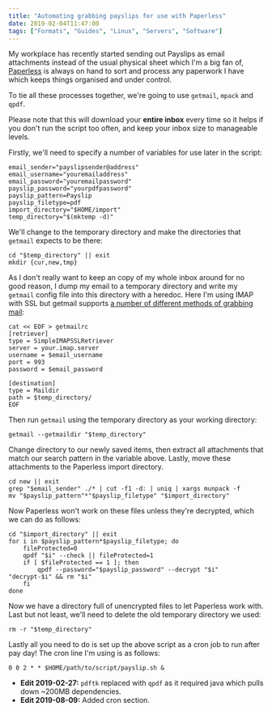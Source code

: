 ```yaml
---
title: "Automating grabbing payslips for use with Paperless"
date: 2019-02-04T11:47:00
tags: ["Formats", "Guides", "Linux", "Servers", "Software"]
---
```


My workplace has recently started sending out Payslips as email attachments instead of the usual physical sheet which I'm a big fan of, [Paperless](https://github.com/the-paperless-project/paperless) is always on hand to sort and process any paperwork I have which keeps things organised and under control.

To tie all these processes together, we're going to use `getmail`, `mpack` and `qpdf`.

Please note that this will download your **entire inbox** every time so it helps if you don't run the script too often, and keep your inbox size to manageable levels.

Firstly, we'll need to specify a number of variables for use later in the script:
```
email_sender="payslipsender@address"
email_username="youremailaddress"
email_password="youremailpassword"
payslip_password="yourpdfpassword"
payslip_pattern=Payslip
payslip_filetype=pdf
import_directory="$HOME/import"
temp_directory="$(mktemp -d)"
```

We'll change to the temporary directory and make the directories that `getmail` expects to be there:
```
cd "$temp_directory" || exit
mkdir {cur,new,tmp}
```

As I don't really want to keep an copy of my whole inbox around for no good reason, I dump my email to a temporary directory and write my `getmail` config file into this directory with a heredoc.
Here I'm using IMAP with SSL but getmail supports [a number of different methods of grabbing mail](http://pyropus.ca/software/getmail/configuration.html#conf-retriever):

```
cat << EOF > getmailrc
[retriever]
type = SimpleIMAPSSLRetriever
server = your.imap.server
username = $email_username
port = 993
password = $email_password

[destination]
type = Maildir
path = $temp_directory/
EOF
```

Then run `getmail` using the temporary directory as your working directory:
```
getmail --getmaildir "$temp_directory"
```

Change directory to our newly saved items, then extract all attachments that match our search pattern in the variable above. Lastly, move these attachments to the Paperless import directory.
```
cd new || exit
grep "$email_sender" ./* | cut -f1 -d: | uniq | xargs munpack -f
mv "$payslip_pattern"*"$payslip_filetype" "$import_directory"
```

Now Paperless won't work on these files unless they're decrypted, which we can do as follows:
```
cd "$import_directory" || exit
for i in $payslip_pattern*$payslip_filetype; do
	fileProtected=0
	qpdf "$i" --check || fileProtected=1
	if [ $fileProtected == 1 ]; then
		qpdf --password="$payslip_password" --decrypt "$i" "decrypt-$i" && rm "$i"
	fi
done
```

Now we have a directory full of unencrypted files to let Paperless work with. Last but not least, we'll need to delete the old temporary directory we used:
```
rm -r "$temp_directory"
```

Lastly all you need to do is set up the above script as a cron job to run after pay day! The cron line I'm using is as follows:
```
0 0 2 * * $HOME/path/to/script/payslip.sh &
```

* **Edit 2019-02-27:** `pdftk` replaced with `qpdf` as it required java which pulls down ~200MB dependencies.
* **Edit 2019-08-09:** Added cron section.
